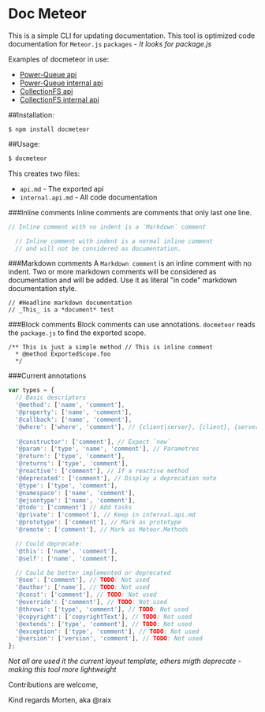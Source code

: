 Doc Meteor
===========

This is a simple CLI for updating documentation.
This tool is optimized code documentation for `Meteor.js` `packages` - *It looks for package.js*

Examples of docmeteor in use:
* [Power-Queue api](https://github.com/CollectionFS/Meteor-powerqueue/blob/master/api.md)
* [Power-Queue internal api](https://github.com/CollectionFS/Meteor-powerqueue/blob/master/internal.api.md)
* [CollectionFS api](https://github.com/CollectionFS/Meteor-CollectionFS/blob/devel-merge/api.md)
* [CollectionFS internal api](https://github.com/CollectionFS/Meteor-CollectionFS/blob/devel-merge/internal.api.md)

##Installation:
```
$ npm install docmeteor
```

##Usage:
```bash
$ docmeteor
```
This creates two files:
* `api.md` - The exported api
* `internal.api.md` - All code documentation

###Inline comments
Inline comments are comments that only last one line.
```js
// Inline comment with no indent is a `Markdown` comment

  // Inline comment with indent is a normal inline comment
  // and will not be considered as documentation.
```

###Markdown comments
A `Markdown comment` is an inline comment with no indent.
Two or more markdown comments will be considered as documentation and will be added. Use it as literal "in code" markdown documentation style.
```
// #Headline markdown documentation
// _This_ is a *document* test
```

###Block comments
Block comments can use annotations. `docmeteor` reads the `package.js` to find the exported scope.
```
/** This is just a simple method // This is inline comment
  * @method ExportedScope.foo
  */
```

###Current annotations
```js
var types = {
  // Basic descriptors
  '@method': ['name', 'comment'],
  '@property': ['name', 'comment'],
  '@callback': ['name', 'comment'],
  '@where': ['where', 'comment'], // {client|server}, {client}, {server}
  
  '@constructor': ['comment'], // Expect `new`
  '@param': ['type', 'name', 'comment'], // Parametres
  '@return': ['type', 'comment'],
  '@returns': ['type', 'comment'],
  '@reactive': ['comment'], // If a reactive method
  '@deprecated': ['comment'], // Display a deprecation note
  '@type': ['type', 'comment'],
  '@namespace': ['name', 'comment'],
  '@ejsontype': ['name', 'comment'],
  '@todo': ['comment'] // Add tasks
  '@private': ['comment'], // Keep in internal.api.md
  '@prototype': ['comment'], // Mark as prototype
  '@remote': ['comment'], // Mark as Meteor.Methods

  // Could deprecate:
  '@this': ['name', 'comment'],
  '@self': ['name', 'comment'],

  // Could be better implemented or deprecated
  '@see': ['comment'], // TODO: Not used
  '@author': ['name'], // TODO: Not used
  '@const': ['comment'], // TODO: Not used
  '@override': ['comment'], // TODO: Not used
  '@throws': ['type', 'comment'], // TODO: Not used
  '@copyright': ['copyrightText'], // TODO: Not used
  '@extends': ['type', 'comment'], // TODO: Not used
  '@exception': ['type', 'comment'], // TODO: Not used
  '@version': ['version', 'comment'], // TODO: Not used
};
```
*Not all are used it the current layout template, others migth deprecate - making this tool more lightweight*

Contributions are welcome,

Kind regards Morten, aka @raix
